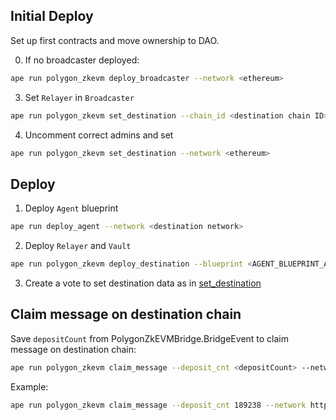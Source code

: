 ## Initial Deploy
Set up first contracts and move ownership to DAO.

0. If no broadcaster deployed:
```bash
ape run polygon_zkevm deploy_broadcaster --network <ethereum>
```

3. Set `Relayer` in `Broadcaster` 
```bash
ape run polygon_zkevm set_destination --chain_id <destination chain ID> --relayer <relayer from previous step> --network <ethereum>
```

4. Uncomment correct admins and set
```bash
ape run polygon_zkevm set_destination --network <ethereum>
```

## Deploy

1. Deploy `Agent` blueprint
```bash
ape run deploy_agent --network <destination network>
```

2. Deploy `Relayer` and `Vault`
```bash
ape run polygon_zkevm deploy_destination --blueprint <AGENT_BLUEPRINT_ADDRESS> --network <destination network>
```

3. Create a vote to set destination data as in [set_destination](set_destination.py)

## Claim message on destination chain
Save `depositCount` from PolygonZkEVMBridge.BridgeEvent to claim message on destination chain:
```bash
ape run polygon_zkevm claim_message --deposit_cnt <depositCount> --network <network>
```

Example:
```bash
ape run polygon_zkevm claim_message --deposit_cnt 189238 --network https://rpc.xlayer.tech 
```
